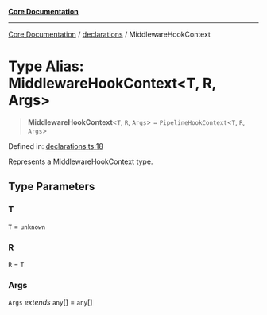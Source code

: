[**Core Documentation**](../../README.md)

***

[Core Documentation](../../README.md) / [declarations](../README.md) / MiddlewareHookContext

# Type Alias: MiddlewareHookContext\<T, R, Args\>

> **MiddlewareHookContext**\<`T`, `R`, `Args`\> = `PipelineHookContext`\<`T`, `R`, `Args`\>

Defined in: [declarations.ts:18](https://github.com/stonemjs/core/blob/3581a30de158e951ead319c3cc6abead0be9639f/src/declarations.ts#L18)

Represents a MiddlewareHookContext type.

## Type Parameters

### T

`T` = `unknown`

### R

`R` = `T`

### Args

`Args` *extends* `any`[] = `any`[]
